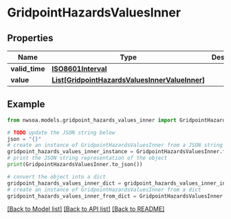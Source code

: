 # GridpointHazardsValuesInner


## Properties

Name | Type | Description | Notes
------------ | ------------- | ------------- | -------------
**valid_time** | [**ISO8601Interval**](ISO8601Interval.md) |  | 
**value** | [**List[GridpointHazardsValuesInnerValueInner]**](GridpointHazardsValuesInnerValueInner.md) |  | 

## Example

```python
from nwsoa.models.gridpoint_hazards_values_inner import GridpointHazardsValuesInner

# TODO update the JSON string below
json = "{}"
# create an instance of GridpointHazardsValuesInner from a JSON string
gridpoint_hazards_values_inner_instance = GridpointHazardsValuesInner.from_json(json)
# print the JSON string representation of the object
print(GridpointHazardsValuesInner.to_json())

# convert the object into a dict
gridpoint_hazards_values_inner_dict = gridpoint_hazards_values_inner_instance.to_dict()
# create an instance of GridpointHazardsValuesInner from a dict
gridpoint_hazards_values_inner_from_dict = GridpointHazardsValuesInner.from_dict(gridpoint_hazards_values_inner_dict)
```
[[Back to Model list]](../README.md#documentation-for-models) [[Back to API list]](../README.md#documentation-for-api-endpoints) [[Back to README]](../README.md)


